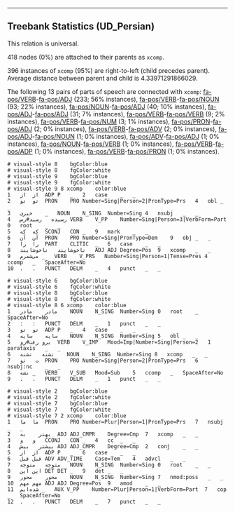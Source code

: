

--------------------------------------------------------------------------------

## Treebank Statistics (UD_Persian)

This relation is universal.

418 nodes (0%) are attached to their parents as `xcomp`.

396 instances of `xcomp` (95%) are right-to-left (child precedes parent).
Average distance between parent and child is 4.33971291866029.

The following 13 pairs of parts of speech are connected with `xcomp`: [fa-pos/VERB]()-[fa-pos/ADJ]() (233; 56% instances), [fa-pos/VERB]()-[fa-pos/NOUN]() (93; 22% instances), [fa-pos/NOUN]()-[fa-pos/ADJ]() (40; 10% instances), [fa-pos/ADJ]()-[fa-pos/ADJ]() (31; 7% instances), [fa-pos/VERB]()-[fa-pos/VERB]() (9; 2% instances), [fa-pos/VERB]()-[fa-pos/NUM]() (3; 1% instances), [fa-pos/PRON]()-[fa-pos/ADJ]() (2; 0% instances), [fa-pos/VERB]()-[fa-pos/ADV]() (2; 0% instances), [fa-pos/ADJ]()-[fa-pos/NOUN]() (1; 0% instances), [fa-pos/ADV]()-[fa-pos/ADJ]() (1; 0% instances), [fa-pos/NOUN]()-[fa-pos/VERB]() (1; 0% instances), [fa-pos/VERB]()-[fa-pos/ADP]() (1; 0% instances), [fa-pos/VERB]()-[fa-pos/PRON]() (1; 0% instances).


~~~ conllu
# visual-style 8	bgColor:blue
# visual-style 8	fgColor:white
# visual-style 9	bgColor:blue
# visual-style 9	fgColor:white
# visual-style 9 8 xcomp	color:blue
1	از	از	ADP	P	_	2	case	_	_
2	تو	تو	PRON	PRO	Number=Sing|Person=2|PronType=Prs	4	obl	_	_
3	خبری	_	NOUN	N_SING	Number=Sing	4	nsubj	_	_
4	رسیده	رسید#رس	VERB	V_PP	Number=Sing|Person=3|VerbForm=Part	0	root	_	_
5	که	که	SCONJ	CON	_	9	mark	_	_
6	آن	آن	PRON	PRO	Number=Sing|PronType=Dem	9	obj	_	_
7	را	را	PART	CLITIC	_	6	case	_	_
8	ناخوشایند	ناخوشایند	ADJ	ADJ	Degree=Pos	9	xcomp	_	_
9	می‌شمرم	_	VERB	V_PRS	Number=Sing|Person=1|Tense=Pres	4	ccomp	_	SpaceAfter=No
10	.	.	PUNCT	DELM	_	4	punct	_	_

~~~


~~~ conllu
# visual-style 6	bgColor:blue
# visual-style 6	fgColor:white
# visual-style 8	bgColor:blue
# visual-style 8	fgColor:white
# visual-style 8 6 xcomp	color:blue
1	مادر	مادر	NOUN	N_SING	Number=Sing	0	root	_	SpaceAfter=No
2	:	:	PUNCT	DELM	_	1	punct	_	_
3	تو	تو	ADP	P	_	4	case	_	_
4	سایه	سایه	NOUN	N_SING	Number=Sing	5	obl	_	_
5	برو	رفت#رو	VERB	V_IMP	Mood=Imp|Number=Sing|Person=2	1	parataxis	_	_
6	تشنه‌	تشنه	NOUN	N_SING	Number=Sing	8	xcomp	_	_
7	ت	تو	PRON	PRO	Number=Sing|Person=2|PronType=Prs	6	nsubj:nc	_	_
8	نشه	_	VERB	V_SUB	Mood=Sub	5	ccomp	_	SpaceAfter=No
9	.	.	PUNCT	DELM	_	1	punct	_	_

~~~


~~~ conllu
# visual-style 2	bgColor:blue
# visual-style 2	fgColor:white
# visual-style 7	bgColor:blue
# visual-style 7	fgColor:white
# visual-style 7 2 xcomp	color:blue
1	ما	ما	PRON	PRO	Number=Plur|Person=1|PronType=Prs	7	nsubj	_	_
2	بهتر	به	ADJ	ADJ_CMPR	Degree=Cmp	7	xcomp	_	_
3	و	و	CCONJ	CON	_	4	cc	_	_
4	بیشتر	بیش	ADJ	ADJ_CMPR	Degree=Cmp	2	conj	_	_
5	از	از	ADP	P	_	6	case	_	_
6	قبل	قبل	ADV	ADV_TIME	Case=Tem	4	advcl	_	_
7	متوجه	متوجه	NOUN	N_SING	Number=Sing	0	root	_	_
8	این	این	DET	DET	_	9	det	_	_
9	محور	محور	NOUN	N_SING	Number=Sing	7	nmod:poss	_	_
10	مهم	مهم	ADJ	ADJ	Degree=Pos	9	amod	_	_
11	شده‌ایم	_	AUX	V_PP	Number=Plur|Person=1|VerbForm=Part	7	cop	_	SpaceAfter=No
12	.	.	PUNCT	DELM	_	7	punct	_	_

~~~


